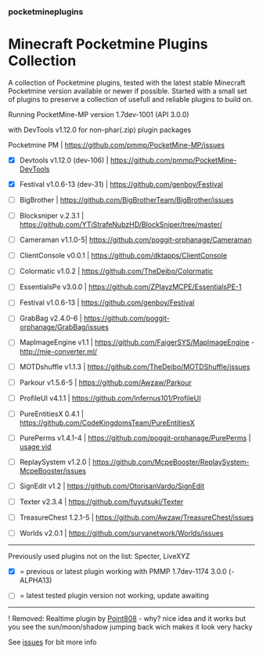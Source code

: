 ### pocketmineplugins

# Minecraft Pocketmine Plugins Collection

A collection of Pocketmine plugins, tested with the latest stable Minecraft Pocketmine version available or newer if possible.
Started with a small set of plugins to preserve a collection of usefull and reliable plugins to build on. 

Running PocketMine-MP version 1.7dev-1001 (API 3.0.0) 

with DevTools v1.12.0 for non-phar(.zip) plugin packages


Pocketmine PM | https://github.com/pmmp/PocketMine-MP/issues


- [x] Devtools v1.12.0 (dev-106) | https://github.com/pmmp/PocketMine-DevTools
- [x] Festival v1.0.6-13 (dev-31) | https://github.com/genboy/Festival 


- [ ] BigBrother | https://github.com/BigBrotherTeam/BigBrother/issues
- [ ] Blocksniper v.2.3.1 | https://github.com/YTiStrafeNubzHD/BlockSniper/tree/master/
- [ ] Cameraman v1.1.0-5| https://github.com/poggit-orphanage/Cameraman
- [ ] ClientConsole v0.0.1 | https://github.com/dktapps/ClientConsole
- [ ] Colormatic v1.0.2 | https://github.com/TheDeibo/Colormatic
- [ ] EssentialsPe v3.0.0 | https://github.com/ZPlayzMCPE/EssentialsPE-1
- [ ] Festival v1.0.6-13 | https://github.com/genboy/Festival 
- [ ] GrabBag v2.4.0-6 | https://github.com/poggit-orphanage/GrabBag/issues
- [ ] MapImageEngine v1.1 | https://github.com/FaigerSYS/MapImageEngine - http://mie-converter.ml/
- [ ] MOTDshuffle v1.1.3 | https://github.com/TheDeibo/MOTDShuffle/issues
- [ ] Parkour v1.5.6-5 | https://github.com/Awzaw/Parkour
- [ ] ProfileUI v4.1.1 | https://github.com/Infernus101/ProfileUI
- [ ] PureEntitiesX 0.4.1 | https://github.com/CodeKingdomsTeam/PureEntitiesX
- [ ] PurePerms v1.4.1-4 | https://github.com/poggit-orphanage/PurePerms | [usage vid](https://youtu.be/v19TSITGxF4)
- [ ] ReplaySystem v1.2.0 | https://github.com/McpeBooster/ReplaySystem-McpeBooster/issues
- [ ] SignEdit v1.2 | https://github.com/OtorisanVardo/SignEdit
- [ ] Texter v2.3.4 | https://github.com/fuyutsuki/Texter
- [ ] TreasureChest 1.2.1-5 | https://github.com/Awzaw/TreasureChest/issues
- [ ] Worlds v2.0.1 | https://github.com/survanetwork/Worlds/issues

---
Previously used plugins not on the list: Specter, LiveXYZ

- [x] = previous or latest plugin working with PMMP 1.7dev-1174 3.0.0 (-ALPHA13) 
- [ ] = latest tested plugin version not working, update awaiting


--- 

! Removed: Realtime plugin by [Point808](https://github.com/Point808/PMMP_Plugins/tree/master/RealTime/) - why? nice idea and it works but you see the sun/moon/shadow jumping back wich makes it look very hacky

See [issues](https://github.com/genboy/pocketmineplugins/issues) for bit more info 
